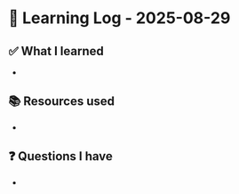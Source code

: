 # 🧠 Learning Log - 2025-08-29

## ✅ What I learned

- 

## 📚 Resources used

- 

## ❓ Questions I have

- 
